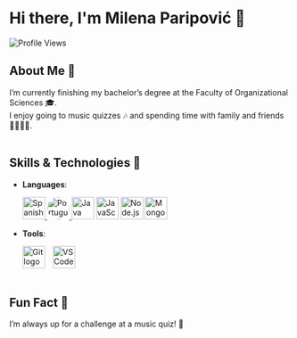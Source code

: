 # Hi there, I'm **Milena Paripović** 👋

![Profile Views](https://komarev.com/ghpvc/?username=Milenica88)

## About Me 🌟
I’m currently finishing my bachelor’s degree at the Faculty of Organizational Sciences 🎓.  
I enjoy going to music quizzes 🎶 and spending time with family and friends 👨‍👩‍👧‍👦.  
<br>
## Skills & Technologies 🚀
- **Languages**:

  <a href="https://www.duolingo.com/profile/milenapari14">
    <img src="https://static.wikia.nocookie.net/duolingo/images/f/f9/Spanish_flag.png/revision/latest?cb=20230812204030" height="40" alt="Spanish Flag" />
  </a> 
  <a href="https://www.duolingo.com/profile/milenapari14">
    <img src="https://encrypted-tbn0.gstatic.com/images?q=tbn:ANd9GcRlSZZQc5hjn-cfFNk-6ga9cNy3sonTf-0xXA&s" height="40" style="border-radius: 30px;" alt="Portuguese Flag" />
  </a>
    <img src="https://cdn.jsdelivr.net/gh/devicons/devicon/icons/java/java-original.svg" height="40" alt="Java logo" />
    <img src="https://cdn.jsdelivr.net/gh/devicons/devicon/icons/javascript/javascript-original.svg" height="40" alt="JavaScript logo" />
    <img src="https://cdn.jsdelivr.net/gh/devicons/devicon/icons/nodejs/nodejs-original.svg" height="40" alt="Node.js logo" />
    <img src="https://cdn.jsdelivr.net/gh/devicons/devicon/icons/mongodb/mongodb-original.svg" height="40" alt="MongoDB logo" />   
  <br>
- **Tools**:

  <div align="left">
    <img src="https://cdn.jsdelivr.net/gh/devicons/devicon/icons/git/git-original.svg" height="40" alt="Git logo" style="margin-right: 10px;" />
    <img src="https://cdn.jsdelivr.net/gh/devicons/devicon/icons/vscode/vscode-original.svg" height="40" alt="VS Code logo" />
  </div>
  <br>
## Fun Fact 🎉
I’m always up for a challenge at a music quiz! 🎤





